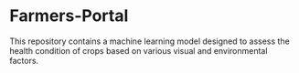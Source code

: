 # Farmers-Portal
This repository contains a machine learning model designed to assess the health condition of crops based on various visual and environmental factors. 
